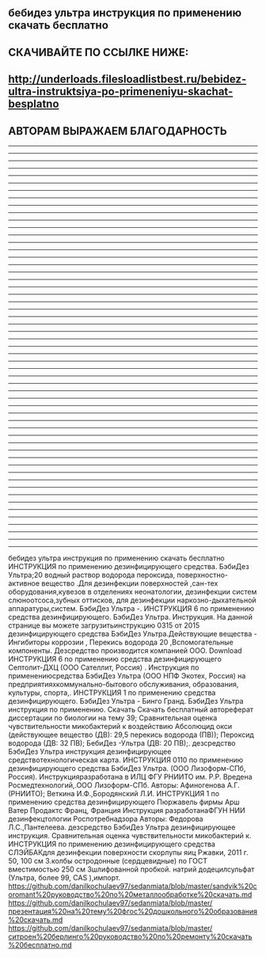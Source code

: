 бебидез ультра инструкция по применению скачать бесплатно
--------------------------------------------------
СКАЧИВАЙТЕ ПО ССЫЛКЕ НИЖЕ:
--------------------------------------------------
http://underloads.filesloadlistbest.ru/bebidez-ultra-instruktsiya-po-primeneniyu-skachat-besplatno
--------------------------------------------------
АВТОРАМ ВЫРАЖАЕМ БЛАГОДАРНОСТЬ
--------------------------------------------------
--------------------------------------------------
--------------------------------------------------
--------------------------------------------------
--------------------------------------------------
--------------------------------------------------
--------------------------------------------------
--------------------------------------------------
--------------------------------------------------
--------------------------------------------------
--------------------------------------------------
--------------------------------------------------
--------------------------------------------------
--------------------------------------------------
--------------------------------------------------
--------------------------------------------------
--------------------------------------------------
--------------------------------------------------
--------------------------------------------------
--------------------------------------------------
--------------------------------------------------
--------------------------------------------------
--------------------------------------------------
--------------------------------------------------
--------------------------------------------------
--------------------------------------------------
--------------------------------------------------
--------------------------------------------------
--------------------------------------------------
--------------------------------------------------
--------------------------------------------------
--------------------------------------------------
--------------------------------------------------
--------------------------------------------------
--------------------------------------------------
--------------------------------------------------
--------------------------------------------------
--------------------------------------------------
--------------------------------------------------
--------------------------------------------------
--------------------------------------------------
--------------------------------------------------
--------------------------------------------------
--------------------------------------------------
--------------------------------------------------
--------------------------------------------------
--------------------------------------------------
--------------------------------------------------
--------------------------------------------------
--------------------------------------------------
--------------------------------------------------
--------------------------------------------------
--------------------------------------------------
--------------------------------------------------
--------------------------------------------------
--------------------------------------------------
бебидез ультра инструкция по применению скачать бесплатно ИНСТРУКЦИЯ по применению дезинфицирующего средства. БэбиДез Ультра;20 водный раствор водорода пероксида, поверхностно-активное вещество .Для дезинфекции поверхностей ,сан-тех оборудования,кувезов в отделениях неонатологии, дезинфекции систем слюноотсоса,зубных оттисков, для дезинфекции наркозно-дыхательной аппаратуры,систем. БэбиДез Ультра -. ИНСТРУКЦИЯ 6 по применению средства дезинфицирующего. БэбиДез Ультра. Инструкция. На данной странице вы можете загрузитьинструкцию  0315 от 2015 дезинфицирующего средства БэбиДез Ультра.Действующие вещества - Ингибиторы коррозии , Перекись водорода 20 ,Вспомогательные компоненты. Дезсредство производится компанией ООО. Download ИНСТРУКЦИЯ 6 по применению средства дезинфицирующего Септолит-ДХЦ (ООО Сателлит, Россия) . Инструкция по применениюсредства БэбиДез Ультра (ООО НПФ Экотех, Россия) на предприятияхкоммунально-бытового обслуживания, образования, культуры, спорта,. ИНСТРУКЦИЯ 1 по применению средства дезинфицирующего. БэбиДез Ультра - Бинго Гранд. БэбиДез Ультра инструкция по применению. Скачать
Скачать бесплатный автореферат диссертации по   биологии   на тему 39; Сравнительная оценка чувствительности микобактерий к воздействию  Абсолюцид окси (действующее вещество (ДВ): 29,5 перекись водорода (ПВ)); Пероксид водорода (ДВ: 32 ПВ); БебиДез -Ультра (ДВ: 20 ПВ);. дезсредство БэбиДез Ультра инструкция дезинфицирующее средствотехнологическая карта. ИНСТРУКЦИЯ  0110 по применению дезинфицирующего средства БэбиДез Ультра. (ООО Лизоформ-СПб, Россия). Инструкцияразработана в ИЛЦ ФГУ РНИИТО им. Р.Р. Вредена Росмедтехнологий,.ООО Лизоформ-СПб. Авторы: Афиногенова А.Г. (РНИИТО); Веткина И.Ф.,Бородянский Л.И. ИНСТРУКЦИЯ 1 по применению средства дезинфицирующего Пюржавель фирмы Арш Ватер Продактс Франц, Франция Инструкция разработанаФГУН НИИ дезинфекцтологии Роспотребнадзора Авторы: Федорова Л.С.,Пантелеева. дезсредство БэбиДез Ультра дезинфицирующее инструкция. Сравнительная оценка чувствительности микобактерий к. ИНСТРУКЦИЯ по применению дезинфицирующего средства СЛЭЙБАКдля дезинфекции поверхности скорлупы яиц Ржавки, 2011 г.  50, 100 см 3.колбы остродонные (сердцевидные) по ГОСТ вместимостью 250 см 3шлифованной пробкой. натрий додецилсульфат (Ультра, более 99, CAS ),импорт.
https://github.com/danilkochulaev97/sedanmiata/blob/master/sandvik%20coromant%20руководство%20по%20металлообработке%20скачать.md
https://github.com/danilkochulaev97/sedanmiata/blob/master/презентация%20на%20тему%20фгос%20дошкольного%20образования%20скачать.md
https://github.com/danilkochulaev97/sedanmiata/blob/master/ситроен%20берлинго%20руководство%20по%20ремонту%20скачать%20бесплатно.md
